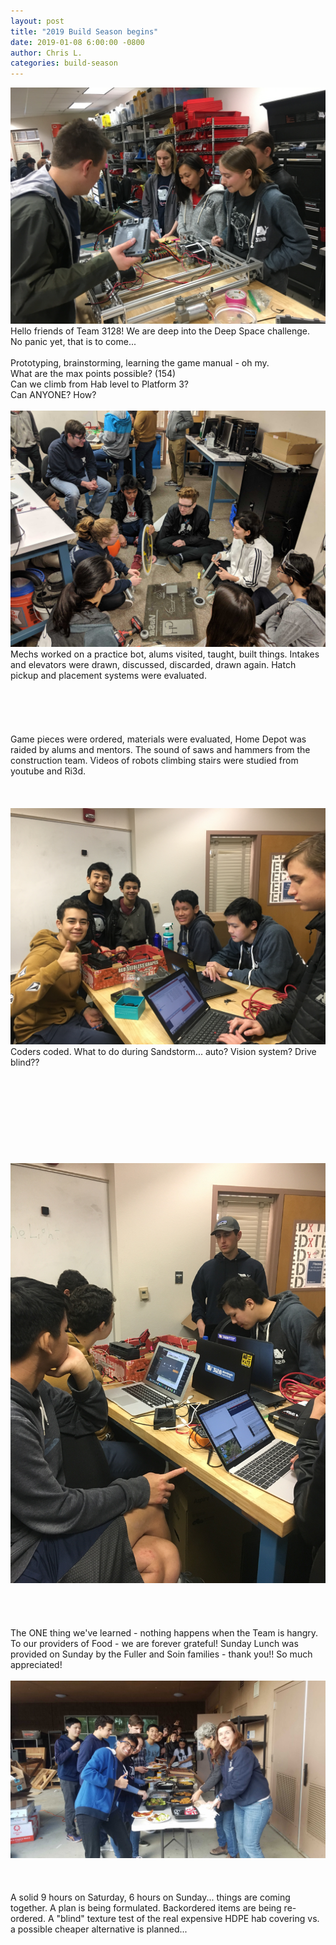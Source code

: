 ```yaml
---
layout: post
title: "2019 Build Season begins"
date: 2019-01-08 6:00:00 -0800
author: Chris L.
categories: build-season
---
```


<img src="/assets/Deep Space/Day_2a.JPG" class="rightimage">
Hello friends of Team 3128!  We are deep into the Deep Space challenge.  
<br>
No panic yet, that is to come...
<br>
<br>
Prototyping, brainstorming, learning the game manual - oh my.
<br>
What are the max points possible? (154)  
<br>
Can we climb from Hab level to Platform 3? 
<br>
Can ANYONE?  How?
<br>
<br>
<img src="/assets/Deep Space/Day_2c.jpg" class="rightimage">
<br>
Mechs worked on a practice bot, alums visited, taught, built things.  
Intakes and elevators were drawn, discussed, discarded, drawn again.  
Hatch pickup and placement systems were evaluated. 
<br>
<br>
<br>
<br>
<br>
<br>
Game pieces were ordered, materials were evaluated, Home Depot was raided by alums and mentors.  
The sound of saws and hammers from the construction team.  
Videos of robots climbing stairs were studied from youtube and Ri3d.
<br>
<br>
<br>
<br>
<img src="/assets/Deep Space/Day_2.JPG" class="rightimage">
Coders coded.  What to do during Sandstorm... auto? Vision system?  Drive blind??
<br>
<br>
<br>
<br>
<br>
<br>
<br>
<br>
<br>
<br>
<img src="/assets/Deep Space/Day_2b.JPG" class="rightimage">
<br>
<br>
<br>
<br>
<br>
The ONE thing we've learned - nothing happens when the Team is hangry.  To our providers of Food - we are forever grateful!
Sunday Lunch was provided on Sunday by the Fuller and Soin families - thank you!! So much appreciated!
<br>
<br>
<img src="/assets/Deep Space/Day_2d.jpg" class="rightimage">
<br>
<br>
<br>
<br>
A solid 9 hours on Saturday, 6 hours on Sunday... things are coming together. 
A plan is being formulated.  Backordered items are being re-ordered.  
A "blind" texture test of the real expensive HDPE hab covering vs. a possible cheaper alternative is planned...
